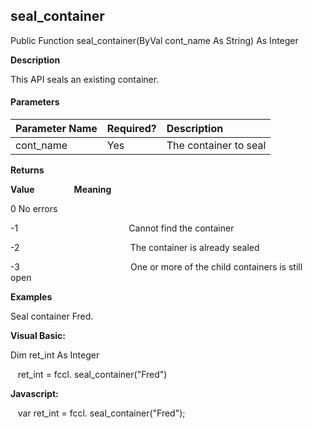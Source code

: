 seal_container
--------------

Public Function seal_container(ByVal cont_name As String) As Integer

**Description**

This API seals an existing container.

#### Parameters

| Parameter Name | Required? | Description |
|:--- |:--- |:--- |
| cont_name | Yes | The container to seal |

**Returns**

**Value**                **Meaning**

0                                      No errors

-1                                             Cannot find the container

-2                                             The container is already sealed

-3                                             One or more of the child containers is still open

**Examples**

 Seal container Fred.

**Visual Basic:**

Dim ret_int As Integer

   ret_int = fccl. seal_container("Fred")

**Javascript:**

   var ret_int = fccl. seal_container("Fred");